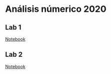 # Análisis númerico 2020

## Lab 1
[Notebook](https://github.com/alexwicher/Numerico2020/blob/master/Lab1/lab1.ipynb)

## Lab 2
[Notebook](https://github.com/alexwicher/Numerico2020/blob/master/Lab2/lab2.ipynb)